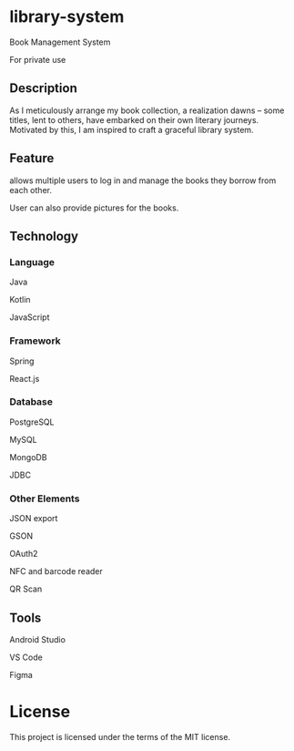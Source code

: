 # library-system
Book Management System

For private use

## Description

As I meticulously arrange my book collection, a realization dawns – some titles, lent to others, have embarked on their own literary journeys. Motivated by this, I am inspired to craft a graceful library system.

## Feature

allows multiple users to log in and manage the books they borrow from each other.

User can also provide pictures for the books.

## Technology

### Language

Java

Kotlin

JavaScript

### Framework

Spring

React.js

### Database

PostgreSQL

MySQL

MongoDB

JDBC

### Other Elements

JSON export

GSON

OAuth2

NFC and barcode reader

QR Scan

## Tools

Android Studio

VS Code

Figma

# License

This project is licensed under the terms of the MIT license.
